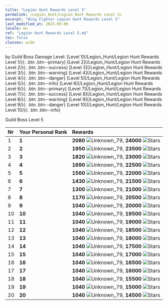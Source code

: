 ```yaml
---
title: "Legion Hunt Rewards Level 5"
permalink: /Legion_Hunt/Legion Hunt Rewards Level 5/
excerpt: "Wing Fighter Legion Hunt Rewards Level 5"
last_modified_at: 2023-09-09
locale: en
ref: "Legion Hunt Rewards Level 5.md"
toc: false
classes: wide
---
```


  by Guild Boss Damage Level:   [Level 1](/Legion_Hunt/Legion Hunt Rewards Level 1/){: .btn .btn--primary}   [Level 2](/Legion_Hunt/Legion Hunt Rewards Level 2/){: .btn .btn--success}   [Level 3](/Legion_Hunt/Legion Hunt Rewards Level 3/){: .btn .btn--warning}   [Level 4](/Legion_Hunt/Legion Hunt Rewards Level 4/){: .btn .btn--danger}   [Level 5](/Legion_Hunt/Legion Hunt Rewards Level 5/){: .btn .btn--info}   [Level 6](/Legion_Hunt/Legion Hunt Rewards Level 6/){: .btn .btn--primary}   [Level 7](/Legion_Hunt/Legion Hunt Rewards Level 7/){: .btn .btn--success}   [Level 8](/Legion_Hunt/Legion Hunt Rewards Level 8/){: .btn .btn--warning}   [Level 9](/Legion_Hunt/Legion Hunt Rewards Level 9/){: .btn .btn--danger}   [Level 10](/Legion_Hunt/Legion Hunt Rewards Level 10/){: .btn .btn--info} 



  Guild Boss Level 5

  |  Nr | Your Personal Rank | Rewards |
  |:----|:-------------------|:-------------|
 | 1 | **1** | **2080** ![Unknown_79](/images/item/jt_jd_img25_p.png),  **24000** ![Stars](/images/item/Stars_p.png) |
 | 2 | **2** | **1950** ![Unknown_79](/images/item/jt_jd_img25_p.png),  **23500** ![Stars](/images/item/Stars_p.png) |
 | 3 | **3** | **1820** ![Unknown_79](/images/item/jt_jd_img25_p.png),  **23000** ![Stars](/images/item/Stars_p.png) |
 | 4 | **4** | **1690** ![Unknown_79](/images/item/jt_jd_img25_p.png),  **22500** ![Stars](/images/item/Stars_p.png) |
 | 5 | **5** | **1560** ![Unknown_79](/images/item/jt_jd_img25_p.png),  **22000** ![Stars](/images/item/Stars_p.png) |
 | 6 | **6** | **1430** ![Unknown_79](/images/item/jt_jd_img25_p.png),  **21500** ![Stars](/images/item/Stars_p.png) |
 | 7 | **7** | **1300** ![Unknown_79](/images/item/jt_jd_img25_p.png),  **21000** ![Stars](/images/item/Stars_p.png) |
 | 8 | **8** | **1170** ![Unknown_79](/images/item/jt_jd_img25_p.png),  **20500** ![Stars](/images/item/Stars_p.png) |
 | 9 | **9** | **1040** ![Unknown_79](/images/item/jt_jd_img25_p.png),  **20000** ![Stars](/images/item/Stars_p.png) |
 | 10 | **10** | **1040** ![Unknown_79](/images/item/jt_jd_img25_p.png),  **19500** ![Stars](/images/item/Stars_p.png) |
 | 11 | **11** | **1040** ![Unknown_79](/images/item/jt_jd_img25_p.png),  **19000** ![Stars](/images/item/Stars_p.png) |
 | 12 | **12** | **1040** ![Unknown_79](/images/item/jt_jd_img25_p.png),  **18500** ![Stars](/images/item/Stars_p.png) |
 | 13 | **13** | **1040** ![Unknown_79](/images/item/jt_jd_img25_p.png),  **18000** ![Stars](/images/item/Stars_p.png) |
 | 14 | **14** | **1040** ![Unknown_79](/images/item/jt_jd_img25_p.png),  **17500** ![Stars](/images/item/Stars_p.png) |
 | 15 | **15** | **1040** ![Unknown_79](/images/item/jt_jd_img25_p.png),  **17000** ![Stars](/images/item/Stars_p.png) |
 | 16 | **16** | **1040** ![Unknown_79](/images/item/jt_jd_img25_p.png),  **16500** ![Stars](/images/item/Stars_p.png) |
 | 17 | **17** | **1040** ![Unknown_79](/images/item/jt_jd_img25_p.png),  **16000** ![Stars](/images/item/Stars_p.png) |
 | 18 | **18** | **1040** ![Unknown_79](/images/item/jt_jd_img25_p.png),  **15500** ![Stars](/images/item/Stars_p.png) |
 | 19 | **19** | **1040** ![Unknown_79](/images/item/jt_jd_img25_p.png),  **15000** ![Stars](/images/item/Stars_p.png) |
 | 20 | **20** | **1040** ![Unknown_79](/images/item/jt_jd_img25_p.png),  **14500** ![Stars](/images/item/Stars_p.png) |
